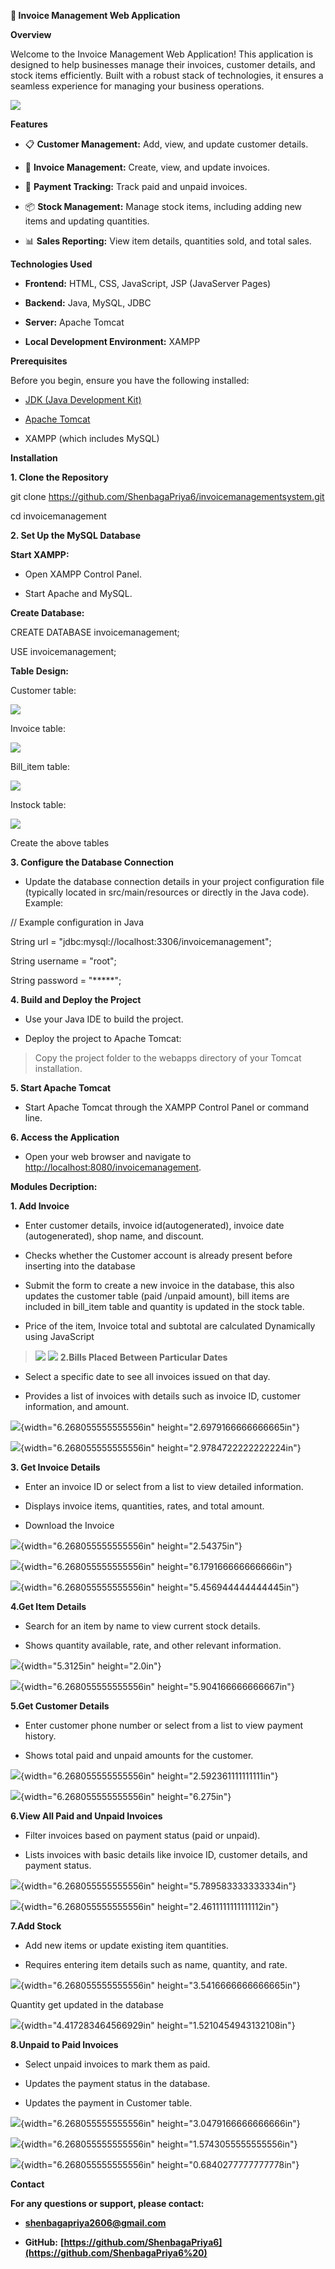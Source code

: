 **📄 Invoice Management Web Application**

**Overview**

Welcome to the Invoice Management Web Application! This application is
designed to help businesses manage their invoices, customer details, and
stock items efficiently. Built with a robust stack of technologies, it
ensures a seamless experience for managing your business operations.

![](README/image1.png)

**Features**

-   📋 **Customer Management:** Add, view, and update customer details.

-   🧾 **Invoice Management:** Create, view, and update invoices.

-   💸 **Payment Tracking:** Track paid and unpaid invoices.

-   📦 **Stock Management:** Manage stock items, including adding new
    items and updating quantities.

-   📊 **Sales Reporting:** View item details, quantities sold, and
    total sales.

**Technologies Used**

-   **Frontend:** HTML, CSS, JavaScript, JSP (JavaServer Pages)

-   **Backend:** Java, MySQL, JDBC

-   **Server:** Apache Tomcat

-   **Local Development Environment:** XAMPP

**Prerequisites**

Before you begin, ensure you have the following installed:

-   [JDK (Java Development
    Kit)](https://www.oracle.com/java/technologies/javase-downloads.html)

-   [Apache Tomcat](http://tomcat.apache.org/)

-   XAMPP (which includes MySQL)

**Installation**

**1. Clone the Repository**

git clone https://github.com/ShenbagaPriya6/invoicemanagementsystem.git

cd invoicemanagement

**2. Set Up the MySQL Database**

**Start XAMPP:**

-   Open XAMPP Control Panel.

-   Start Apache and MySQL.

**Create Database:**

CREATE DATABASE invoicemanagement;

USE invoicemanagement;

**Table Design:**

Customer table:

![](.README/image2.png)

Invoice table:

![](.README/image3.png)

Bill_item table:

![](.README/image4.png)

Instock table:

![](.README/image5.png)

Create the above tables

**3. Configure the Database Connection**

-   Update the database connection details in your project configuration
    file (typically located in src/main/resources or directly in the
    Java code). Example:

// Example configuration in Java

String url = \"jdbc:mysql://localhost:3306/invoicemanagement\";

String username = \"root\";

String password = \"\*\*\*\*\*\";

**4. Build and Deploy the Project**

-   Use your Java IDE to build the project.

-   Deploy the project to Apache Tomcat:

> Copy the project folder to the webapps directory of your Tomcat
> installation.

**5. Start Apache Tomcat**

-   Start Apache Tomcat through the XAMPP Control Panel or command line.

**6. Access the Application**

-   Open your web browser and navigate to
    <http://localhost:8080/invoicemanagement>.

**Modules Decription:**

**1. Add Invoice**

-   Enter customer details, invoice id(autogenerated), invoice date
    (autogenerated), shop name, and discount.

-   Checks whether the Customer account is already present before
    inserting into the database

-   Submit the form to create a new invoice in the database, this also
    updates the customer table (paid /unpaid amount), bill items are
    included in bill_item table and quantity is updated in the stock
    table.

-   Price of the item, Invoice total and subtotal are calculated
    Dynamically using JavaScript

> ![](.README/image6.png)
> ![](.README/image7.png)
**2.Bills Placed Between Particular Dates**

-   Select a specific date to see all invoices issued on that day.

-   Provides a list of invoices with details such as invoice ID,
    customer information, and amount.

![](./image8.png){width="6.268055555555556in"
height="2.6979166666666665in"}

![](./image9.png){width="6.268055555555556in"
height="2.9784722222222224in"}

**3. Get Invoice Details**

-   Enter an invoice ID or select from a list to view detailed
    information.

-   Displays invoice items, quantities, rates, and total amount.

-   Download the Invoice

![](./image10.png){width="6.268055555555556in" height="2.54375in"}

![](./image11.png){width="6.268055555555556in"
height="6.179166666666666in"}

![](./image12.png){width="6.268055555555556in"
height="5.456944444444445in"}

**4.Get Item Details**

-   Search for an item by name to view current stock details.

-   Shows quantity available, rate, and other relevant information.

![](./image13.png){width="5.3125in" height="2.0in"}

![](./image14.png){width="6.268055555555556in"
height="5.904166666666667in"}

**5.Get Customer Details**

-   Enter customer phone number or select from a list to view payment
    history.

-   Shows total paid and unpaid amounts for the customer.

![](./image15.png){width="6.268055555555556in"
height="2.592361111111111in"}

![](./image16.png){width="6.268055555555556in" height="6.275in"}

**6.View All Paid and Unpaid Invoices**

-   Filter invoices based on payment status (paid or unpaid).

-   Lists invoices with basic details like invoice ID, customer details,
    and payment status.

![](./image17.png){width="6.268055555555556in"
height="5.789583333333334in"}

![](./image18.png){width="6.268055555555556in"
height="2.4611111111111112in"}

**7.Add Stock**

-   Add new items or update existing item quantities.

-   Requires entering item details such as name, quantity, and rate.

![](./image19.png){width="6.268055555555556in"
height="3.5416666666666665in"}

Quantity get updated in the database

![](./image20.png){width="4.417283464566929in"
height="1.5210454943132108in"}

**8.Unpaid to Paid Invoices**

-   Select unpaid invoices to mark them as paid.

-   Updates the payment status in the database.

-   Updates the payment in Customer table.

![](./image21.png){width="6.268055555555556in"
height="3.0479166666666666in"}

![](./image22.png){width="6.268055555555556in"
height="1.5743055555555556in"}

![](./image23.png){width="6.268055555555556in"
height="0.6840277777777778in"}

**Contact**

**For any questions or support, please contact:**

-   [**shenbagapriya2606@gmail.com**](shenbagapriya2606@gmail.com)

-   **GitHub:**
    **[https://github.com/ShenbagaPriya6](https://github.com/ShenbagaPriya6%20)**
